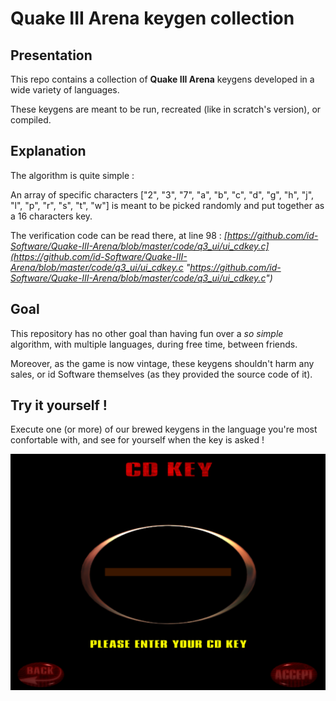 # Quake III Arena keygen collection

## Presentation

This repo contains a collection of **Quake III Arena** keygens developed in a wide variety of languages.

These keygens are meant to be run, recreated (like in scratch's version), or compiled.


## Explanation

The algorithm is quite simple :

An array of specific characters ["2", "3", "7", "a", "b", "c", "d", "g", "h", "j", "l", "p", "r", "s", "t", "w"] is meant to be picked randomly and put together as a 16 characters key.

The verification code can be read there, at line 98 :
*[https://github.com/id-Software/Quake-III-Arena/blob/master/code/q3_ui/ui_cdkey.c](https://github.com/id-Software/Quake-III-Arena/blob/master/code/q3_ui/ui_cdkey.c "https://github.com/id-Software/Quake-III-Arena/blob/master/code/q3_ui/ui_cdkey.c")*


## Goal

This repository has no other goal than having fun over a *so simple* algorithm, with multiple languages, during free time, between friends.

Moreover, as the game is now vintage, these keygens shouldn't harm any sales, or id Software themselves (as they provided the source code of it).

## Try it yourself !

Execute one (or more) of our brewed keygens in the language you're most confortable with, and see for yourself when the key is asked !

![Alt text](/cd_key_input.png?raw=true "Enter your key")
